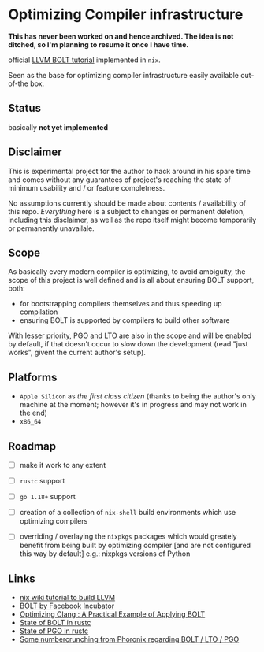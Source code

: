 # Optimizing Compiler infrastructure

**This has never been worked on and hence archived. The idea is not ditched, so I'm planning to resume it once I have time.**

official [LLVM BOLT tutorial](https://github.com/facebookincubator/BOLT/blob/main/bolt/docs/OptimizingClang.md) implemented in `nix`.

Seen as the base for optimizing compiler infrastructure easily available out-of-the box.


## Status

basically **not yet implemented**

## Disclaimer

This is experimental project for the author to hack around in his spare time and comes without any guarantees of project's reaching the state of minimum usability and / or feature completness.

No assumptions currently should be made about contents / availability of this repo. _Everything_ here is a subject to changes or permanent deletion, including this disclaimer, as well as the repo itself might become temporarily or permanently unavailale.

## Scope

As basically every modern compiler is optimizing, to avoid ambiguity, the scope of this project is well defined and is all about ensuring BOLT support, both:
- for bootstrapping compilers themselves and thus speeding up compilation
- ensuring BOLT is supported by compilers to build other software

With lesser priority, PGO and LTO are also in the scope and will be enabled by default, if that doesn't occur to slow down the development (read "just works", givent the current author's setup).


## Platforms

- `Apple Silicon` as _the first class citizen_ (thanks to being the author's only machine at the moment; however it's in progress and may not work in the end)
- `x86_64`

## Roadmap
- [ ] make it work to any extent 
- [ ] `rustc` support
- [ ] `go 1.18+` support
- [ ] creation of a collection of `nix-shell` build environments which use optimizing compilers
- [ ] overriding / overlaying the `nixpkgs` packages which would greately benefit from being built by optimizing compiler [and are not configured this way by default]
e.g.: nixpkgs versions of Python


## Links
- [nix wiki tutorial to build LLVM](https://nixos.wiki/wiki/LLVM)
- [BOLT by Facebook Incubator](https://github.com/facebookincubator/BOLT)
- [Optimizing Clang : A Practical Example of Applying BOLT](https://github.com/facebookincubator/BOLT/blob/main/bolt/docs/OptimizingClang.md)
- [State of BOLT in rustc](https://github.com/rust-lang/rust/issues/50655)
- [State of PGO in rustc](https://github.com/rust-lang/rust/issues/50655)
- [Some numbercrunching from Phoronix regarding BOLT / LTO / PGO](https://www.phoronix.com/news/LLVM-Lands-BOLT) 

